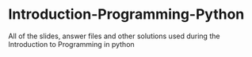 Introduction-Programming-Python
===============================

All of the slides, answer files and other solutions used during the Introduction to Programming in python

